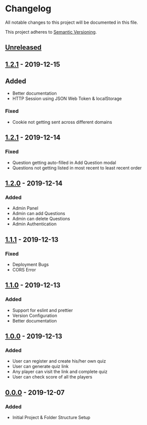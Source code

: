 # Changelog

All notable changes to this project will be documented in this file.

This project adheres to [Semantic Versioning](https://semver.org/).

## [Unreleased](https://github.com/g-ravity/quizbud/compare/v1.2.2...g-ravity:master)

## [1.2.1](https://github.com/g-ravity/quizbud/releases/tag/v1.2.2) - 2019-12-15

## Added

- Better documentation
- HTTP Session using JSON Web Token & localStorage

### Fixed

- Cookie not getting sent across different domains

## [1.2.1](https://github.com/g-ravity/quizbud/releases/tag/v1.2.1) - 2019-12-14

### Fixed

- Question getting auto-filled in Add Question modal
- Questions not getting listed in most recent to least recent order

## [1.2.0](https://github.com/g-ravity/quizbud/releases/tag/v1.2.0) - 2019-12-14

### Added

- Admin Panel
- Admin can add Questions
- Admin can delete Questions
- Admin Authentication

## [1.1.1](https://github.com/g-ravity/quizbud/releases/tag/v1.1.1) - 2019-12-13

### Fixed

- Deployment Bugs
- CORS Error

## [1.1.0](https://github.com/g-ravity/quizbud/releases/tag/v1.1.0) - 2019-12-13

### Added

- Support for eslint and prettier
- Version Configuration
- Better documentation

## [1.0.0](https://github.com/g-ravity/quizbud/releases/tag/v1.0.0) - 2019-12-13

### Added

- User can register and create his/her own quiz
- User can generate quiz link
- Any player can visit the link and complete quiz
- User can check score of all the players

## [0.0.0](https://github.com/g-ravity/quizbud/releases/tag/v0.0.0) - 2019-12-07

### Added

- Initial Project & Folder Structure Setup
